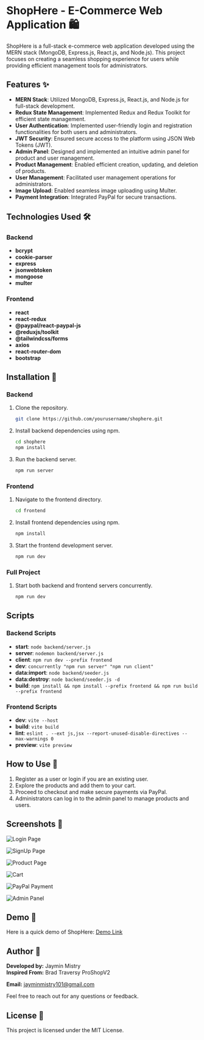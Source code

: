# ShopHere - E-Commerce Web Application 🛍️

ShopHere is a full-stack e-commerce web application developed using the MERN stack (MongoDB, Express.js, React.js, and Node.js). This project focuses on creating a seamless shopping experience for users while providing efficient management tools for administrators.

## Features ✨

- **MERN Stack**: Utilized MongoDB, Express.js, React.js, and Node.js for full-stack development.
- **Redux State Management**: Implemented Redux and Redux Toolkit for efficient state management.
- **User Authentication**: Implemented user-friendly login and registration functionalities for both users and administrators.
- **JWT Security**: Ensured secure access to the platform using JSON Web Tokens (JWT).
- **Admin Panel**: Designed and implemented an intuitive admin panel for product and user management.
- **Product Management**: Enabled efficient creation, updating, and deletion of products.
- **User Management**: Facilitated user management operations for administrators.
- **Image Upload**: Enabled seamless image uploading using Multer.
- **Payment Integration**: Integrated PayPal for secure transactions.

## Technologies Used 🛠️

### Backend
- **bcrypt**
- **cookie-parser**
- **express**
- **jsonwebtoken**
- **mongoose**
- **multer**

### Frontend
- **react**
- **react-redux**
- **@paypal/react-paypal-js**
- **@reduxjs/toolkit**
- **@tailwindcss/forms**
- **axios**
- **react-router-dom**
- **bootstrap**



## Installation 🚀

### Backend

1. Clone the repository.
    ```bash
    git clone https://github.com/yourusername/shophere.git
    ```
2. Install backend dependencies using npm.
    ```bash
    cd shophere
    npm install
    ```
3. Run the backend server.
    ```bash
    npm run server
    ```

### Frontend

1. Navigate to the frontend directory.
    ```bash
    cd frontend
    ```
2. Install frontend dependencies using npm.
    ```bash
    npm install
    ```
3. Start the frontend development server.
    ```bash
    npm run dev
    ```

### Full Project

1. Start both backend and frontend servers concurrently.
    ```bash
    npm run dev
    ```

## Scripts

### Backend Scripts
- **start**: `node backend/server.js`
- **server**: `nodemon backend/server.js`
- **client**: `npm run dev --prefix frontend`
- **dev**: `concurrently "npm run server" "npm run client"`
- **data:import**: `node backend/seeder.js`
- **data:destroy**: `node backend/seeder.js -d`
- **build**: `npm install && npm install --prefix frontend && npm run build --prefix frontend`

### Frontend Scripts
- **dev**: `vite --host`
- **build**: `vite build`
- **lint**: `eslint . --ext js,jsx --report-unused-disable-directives --max-warnings 0`
- **preview**: `vite preview`

## How to Use 🛒

1. Register as a user or login if you are an existing user.
2. Explore the products and add them to your cart.
3. Proceed to checkout and make secure payments via PayPal.
4. Administrators can log in to the admin panel to manage products and users.

## Screenshots 📸

![Login Page](ss/login.png)

![SignUp Page](ss/signup.png)

![Product Page](ss/product.png)

![Cart](ss/cart.png)

![PayPal Payment](ss/payment.png)

![Admin Panel](ss/admin.png)

## Demo 🎥

Here is a quick demo of ShopHere: [Demo Link](https://shophere-m5ln.onrender.com/)

## Author 👤

**Developed by:** Jaymin Mistry  
**Inspired From:** Brad Traversy ProShopV2

**Email:** [jayminmistry101@gmail.com](mailto:jayminmistry101@gmail.com)

Feel free to reach out for any questions or feedback. 

## License 📄

This project is licensed under the MIT License.
